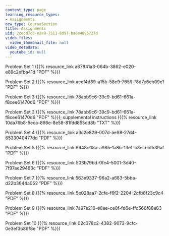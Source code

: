 ```yaml
---
content_type: page
learning_resource_types:
- Assignments
ocw_type: CourseSection
title: Assignments
uid: 2cecd7cb-e2e9-7511-8d97-ba6e4895727d
video_files:
  video_thumbnail_file: null
video_metadata:
  youtube_id: null
---
```


Problem Set 1 ({{% resource_link a67841a3-064b-3862-e020-e89c2efba41d "PDF" %}})

Problem Set 2 ({{% resource_link aeef4d89-a15b-58c9-7659-f8d7c6eb09e1 "PDF" %}})

Problem Set 3 ({{% resource_link 78abb9c6-39c9-bd61-661a-f8cee61470d6 "PDF" %}})

Problem Set 3 ({{% resource_link 78abb9c6-39c9-bd61-661a-f8cee61470d6 "PDF" %}}); supplemental instructions ({{% resource_link 10da76b8-5eca-866e-8e58-81fdd855dd8b "TXT" %}})

Problem Set 4 ({{% resource_link a3c2e829-007d-ae98-27d4-6533040477dd "PDF" %}})

Problem Set 5 ({{% resource_link 6648c08a-a985-1a8b-13e1-b3ece5f539af "PDF" %}})

Problem Set 6 ({{% resource_link 503b79bd-0fe4-5001-3d40-7f97ae29463c "PDF" %}})

Problem Set 7 ({{% resource_link 563e9337-96a2-a683-5bba-d22b3644a052 "PDF" %}})

Problem Set 8 ({{% resource_link 5e028aa7-2cfe-f6f2-2204-2cfb6f23c9c4 "PDF" %}})

Problem Set 9 ({{% resource_link 7a97e216-e8ee-ce8f-fd6e-ffd566f88e83 "PDF" %}})

Problem Set 10 ({{% resource_link 02c378c2-4382-9073-9cfc-0e3ef3b86f8e "PDF" %}})